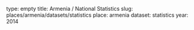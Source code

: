 type: empty
title: Armenia / National Statistics
slug: places/armenia/datasets/statistics
place: armenia
dataset: statistics
year: 2014
